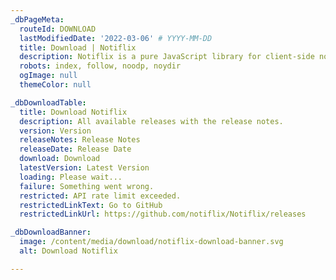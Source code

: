 ```yaml
---
_dbPageMeta:
  routeId: DOWNLOAD
  lastModifiedDate: '2022-03-06' # YYYY-MM-DD
  title: Download | Notiflix
  description: Notiflix is a pure JavaScript library for client-side non-blocking notifications, popup boxes, loading indicators, and more that makes your web projects much better.
  robots: index, follow, noodp, noydir
  ogImage: null
  themeColor: null

_dbDownloadTable:
  title: Download Notiflix
  description: All available releases with the release notes.
  version: Version
  releaseNotes: Release Notes
  releaseDate: Release Date
  download: Download
  latestVersion: Latest Version
  loading: Please wait...
  failure: Something went wrong.
  restricted: API rate limit exceeded.
  restrictedLinkText: Go to GitHub
  restrictedLinkUrl: https://github.com/notiflix/Notiflix/releases

_dbDownloadBanner:
  image: /content/media/download/notiflix-download-banner.svg
  alt: Download Notiflix

---
```

